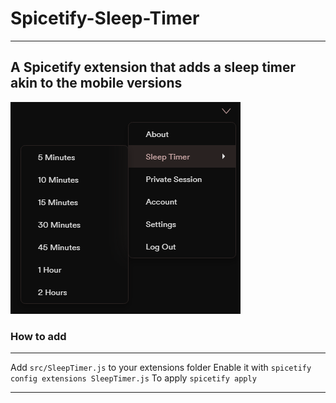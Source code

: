 # Spicetify-Sleep-Timer
---
## A Spicetify extension that adds a sleep timer akin to the mobile versions
![Example](https://raw.githubusercontent.com/p0rtL6/Spicetify-Sleep-Timer/main/img/example.png)
### How to add
---

Add `src/SleepTimer.js` to your extensions folder
Enable it with `spicetify config extensions SleepTimer.js`
To apply `spicetify apply`

---
